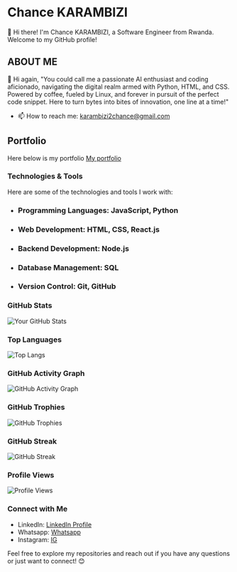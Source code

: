 # Chance KARAMBIZI
👋 Hi there! I'm Chance KARAMBIZI, a Software Engineer from Rwanda. Welcome to my GitHub profile!


## ABOUT ME
 👋 Hi again, "You could call me a passionate AI enthusiast and coding aficionado, navigating the digital realm armed with Python, HTML, and CSS. Powered by coffee, fueled by Linux, and forever in pursuit of the perfect code snippet. Here to turn bytes into bites of innovation, one line at a time!"

- 📫 How to reach me: karambizi2chance@gmail.com


## Portfolio
Here below is my portfolio
[My portfolio](https://24chance.github.io/portfolio/)




### Technologies & Tools

Here are some of the technologies and tools I work with:

* ### Programming Languages: JavaScript, Python
* ### Web Development: HTML, CSS, React.js
* ### Backend Development: Node.js
* ### Database Management: SQL
* ### Version Control: Git, GitHub



### GitHub Stats

![Your GitHub Stats](https://github-readme-stats.vercel.app/api?username=YourGitHubUsername&show_icons=true&theme=radical)

### Top Languages

![Top Langs](https://github-readme-stats.vercel.app/api/top-langs/?username=YourGitHubUsername)


### GitHub Activity Graph

![GitHub Activity Graph](https://activity-graph.herokuapp.com/graph?username=YourGitHubUsername)


### GitHub Trophies

![GitHub Trophies](https://github-profile-trophy.vercel.app/?username=YourGitHubUsername)


### GitHub Streak

![GitHub Streak](https://github-readme-streak-stats.herokuapp.com/?user=YourGitHubUsername)


### Profile Views

![Profile Views](https://komarev.com/ghpvc/?username=YourGitHubUsername)


### Connect with Me

- LinkedIn: [LinkedIn Profile](https://www.linkedin.com/in/chance-karambizi-b98a01273/)
- Whatsapp: [Whatsapp]([https://yourwebsite.com](https://wa.me/0790293963))
- Instagram: [IG](https://www.instagram.com/24none24)


Feel free to explore my repositories and reach out if you have any questions or just want to connect! 😊

